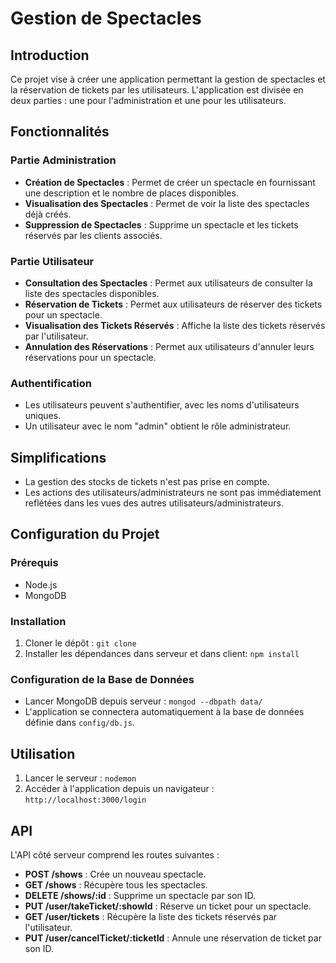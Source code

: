
# Gestion de Spectacles

## Introduction

Ce projet vise à créer une application permettant la gestion de spectacles et la réservation de tickets par les utilisateurs. L'application est divisée en deux parties : une pour l'administration et une pour les utilisateurs.

## Fonctionnalités

### Partie Administration

- **Création de Spectacles** : Permet de créer un spectacle en fournissant une description et le nombre de places disponibles.
- **Visualisation des Spectacles** : Permet de voir la liste des spectacles déjà créés.
- **Suppression de Spectacles** : Supprime un spectacle et les tickets réservés par les clients associés.

### Partie Utilisateur

- **Consultation des Spectacles** : Permet aux utilisateurs de consulter la liste des spectacles disponibles.
- **Réservation de Tickets** : Permet aux utilisateurs de réserver des tickets pour un spectacle.
- **Visualisation des Tickets Réservés** : Affiche la liste des tickets réservés par l'utilisateur.
- **Annulation des Réservations** : Permet aux utilisateurs d'annuler leurs réservations pour un spectacle.

### Authentification

- Les utilisateurs peuvent s'authentifier, avec les noms d'utilisateurs uniques.
- Un utilisateur avec le nom "admin" obtient le rôle administrateur.

## Simplifications

- La gestion des stocks de tickets n'est pas prise en compte.
- Les actions des utilisateurs/administrateurs ne sont pas immédiatement reflétées dans les vues des autres utilisateurs/administrateurs.

## Configuration du Projet

### Prérequis

- Node.js
- MongoDB

### Installation

1. Cloner le dépôt : `git clone `
2. Installer les dépendances dans serveur et dans client: `npm install`

### Configuration de la Base de Données

- Lancer MongoDB depuis serveur : `mongod --dbpath data/`
- L'application se connectera automatiquement à la base de données définie dans `config/db.js`.

## Utilisation

1. Lancer le serveur : `nodemon`
2. Accéder à l'application depuis un navigateur : `http://localhost:3000/login`

## API

L'API côté serveur comprend les routes suivantes :

- **POST /shows** : Crée un nouveau spectacle.
- **GET /shows** : Récupère tous les spectacles.
- **DELETE /shows/:id** : Supprime un spectacle par son ID.
- **PUT /user/takeTicket/:showId** : Réserve un ticket pour un spectacle.
- **GET /user/tickets** : Récupère la liste des tickets réservés par l'utilisateur.
- **PUT /user/cancelTicket/:ticketId** : Annule une réservation de ticket par son ID.


